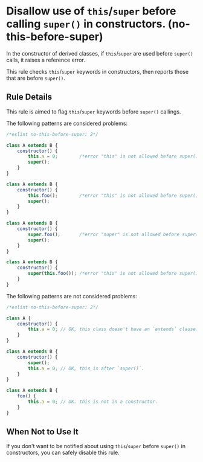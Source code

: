 # Disallow use of `this`/`super` before calling `super()` in constructors. (no-this-before-super)

In the constructor of derived classes, if `this`/`super` are used before `super()` calls, it raises a reference error.

This rule checks `this`/`super` keywords in constructors, then reports those that are before `super()`.

## Rule Details

This rule is aimed to flag `this`/`super` keywords before `super()` callings.

The following patterns are considered problems:

```js
/*eslint no-this-before-super: 2*/

class A extends B {
    constructor() {
        this.a = 0;        /*error "this" is not allowed before super()*/
        super();
    }
}

class A extends B {
    constructor() {
        this.foo();        /*error "this" is not allowed before super()*/
        super();
    }
}

class A extends B {
    constructor() {
        super.foo();       /*error "super" is not allowed before super()*/
        super();
    }
}

class A extends B {
    constructor() {
        super(this.foo()); /*error "this" is not allowed before super()*/
    }
}
```

The following patterns are not considered problems:

```js
/*eslint no-this-before-super: 2*/

class A {
    constructor() {
        this.a = 0; // OK, this class doesn't have an `extends` clause.
    }
}

class A extends B {
    constructor() {
        super();
        this.a = 0; // OK, this is after `super()`.
    }
}

class A extends B {
    foo() {
        this.a = 0; // OK. this is not in a constructor.
    }
}
```

## When Not to Use It

If you don't want to be notified about using `this`/`super` before `super()` in constructors, you can safely disable this rule.
